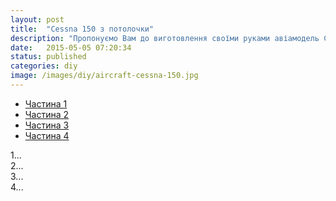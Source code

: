 ```yaml
---
layout: post
title:  "Cessna 150 з потолочки"
description: "Пропонуємо Вам до виготовлення своїми руками авіамодель Cessna 150 - тренер верхньоплан. Матеріал потолочна плитка."
date:   2015-05-05 07:20:34
status: published
categories: diy
image: /images/diy/aircraft-cessna-150.jpg
---
```

<div role="tabpanel">
  <!-- Nav tabs -->
  <ul id="cessna-video-tab" class="nav nav-tabs" role="tablist">
    <li role="presentation" class="active">
      <a href="#cessna-video-p1" aria-controls="cessna-video-p1" role="tab" data-toggle="tab">Частина 1</a>
    </li>
    <li role="presentation">
      <a href="#cessna-video-p2" aria-controls="cessna-video-p2" role="tab" data-toggle="tab">Частина 2</a>
    </li>
    <li role="presentation">
      <a href="#cessna-video-p3" aria-controls="cessna-video-p3" role="tab" data-toggle="tab">Частина 3</a>
    </li>
    <li role="presentation">
      <a href="#cessna-video-p4" aria-controls="cessna-video-p4" role="tab" data-toggle="tab">Частина 4</a>
    </li>
  </ul>
  <!-- Tab panes -->
  <div class="tab-content">
    <div role="tabpanel" class="tab-pane active" id="cessna-video-p1">1...</div>
    <div role="tabpanel" class="tab-pane" id="cessna-video-p2">2...</div>
    <div role="tabpanel" class="tab-pane" id="cessna-video-p3">3...</div>
    <div role="tabpanel" class="tab-pane" id="cessna-video-p4">4...</div>
  </div>
</div>
<script>
  $('#cessna-video-tab a').click(function(e) {
    e.preventDefault()
    $(this).tab('show')
  })
</script>
